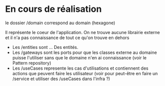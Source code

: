 # En cours de réalisation 

le dossier /domain correspond au domain (hexagone) 

Il représente le coeur de l'application. On ne trouve aucune librairie externe et il n'a pas connaissance de tout ce qu'on trouve en dehors

- Les /entities sont ... Des entités.  
- Les /gateways sont les ports pour que les classes externe au domaine puisse l'utiliser sans que le domaine n'en ai connaissance (voir le Pattern repository)  
- Les /useCases represente les cas d'utilisations et contiennent des actions que peuvent faire les utilisateur (voir pour peut-être en faire un /service et utiliser des /useCases dans l'infra ?)

